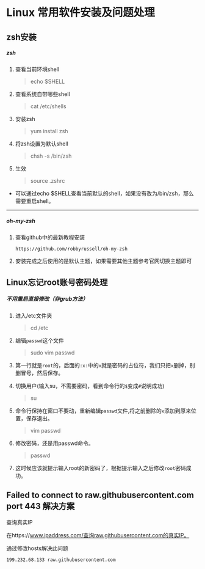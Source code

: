 # Linux 常用软件安装及问题处理
## zsh安装
##### zsh
1. 查看当前环境shell
   > echo $SHELL
1. 查看系统自带哪些shell
   > cat /etc/shells
1. 安装zsh
   > yum install zsh
1. 将zsh设置为默认shell
   > chsh -s /bin/zsh
1. 生效
   > source .zshrc
* 可以通过echo $SHELL查看当前默认的shell，如果没有改为/bin/zsh，那么需要重启shell。

---

##### oh-my-zsh

1. 查看github中的最新教程安装
   ```bash
   https://github.com/robbyrussell/oh-my-zsh
   ```
1. 安装完成之后使用的是默认主题，如果需要其他主题参考官网切换主题即可

## Linux忘记root账号密码处理

##### 不用重启直接修改（非grub方法）

1. 进入/etc文件夹
   > cd /etc

1. 编辑`passwd`这个文件
   > sudo vim passwd

1. 第一行就是`root`的，后面的`:x:`中的`x`就是密码的占位符，我们只把`x`删掉，别删冒号，然后保存。
1. 切换用户(输入su，不需要密码，看到命令行的`$`变成`#`说明成功)
   > su
1. 命令行保持在窗口不要动，重新编辑`passwd`文件,将之前删除的`x`添加到原来位置，保存退出。
   > vim passwd
1. 修改密码，还是用passwd命令。
   > passwd
1. 这时候应该就提示输入root的新密码了，根据提示输入之后修改`root`密码成功。


## Failed to connect to raw.githubusercontent.com port 443 解决方案

查询真实IP

在https://www.ipaddress.com/查询raw.githubusercontent.com的真实IP。

通过修改hosts解决此问题

```bash
199.232.68.133 raw.githubusercontent.com
```

